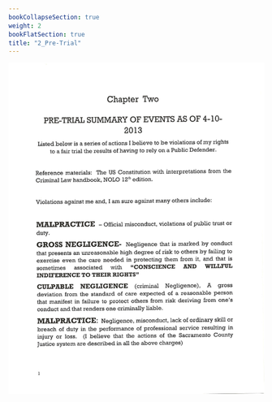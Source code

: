 ```yaml
---
bookCollapseSection: true
weight: 2
bookFlatSection: true
title: "2_Pre-Trial"
---
```


![pre_trial](pt/jpg/pre_trial_1.jpg)

